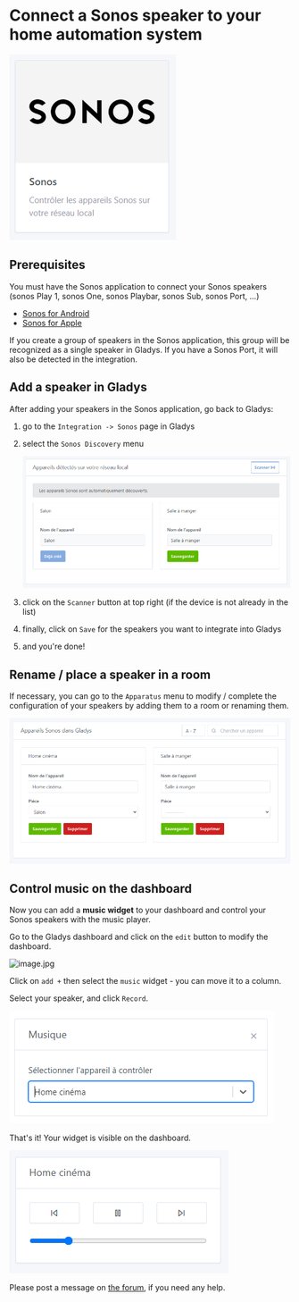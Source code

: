# Connect a Sonos speaker to your home automation system

![Capture intégration.PNG](../../static/img/docs/en/configuration/sonos/Capture_intgration.png)

## Prerequisites

You must have the Sonos application to connect your Sonos speakers (sonos Play 1, sonos One, sonos Playbar, sonos Sub, sonos Port, ...)

- [Sonos for Android](https://play.google.com/store/apps/details?id=com.sonos.acr2&hl=fr&gl=US)
- [Sonos for Apple](https://apps.apple.com/fr/app/sonos/id1488977981)

If you create a group of speakers in the Sonos application, this group will be recognized as a single speaker in Gladys. If you have a Sonos Port, it will also be detected in the integration.

## Add a speaker in Gladys

After adding your speakers in the Sonos application, go back to Gladys:

1. go to the `Integration -> Sonos` page in Gladys
2. select the `Sonos Discovery` menu
    
    ![Connect%20a%20Sonos%20speaker%20to%20your%20home%20automation%20sy%20407808a1935f4775999ce1ed00f723f5/Capture_dcouverte_Sonos.png](../../static/img/docs/en/configuration/sonos/Capture_dcouverte_Sonos.png)
    
3. click on the `Scanner` button at top right (if the device is not already in the list)
4. finally, click on `Save` for the speakers you want to integrate into Gladys
5. and you're done!

## Rename / place a speaker in a room

If necessary, you can go to the `Apparatus` menu to modify / complete the configuration of your speakers by adding them to a room or renaming them.

![Connect%20a%20Sonos%20speaker%20to%20your%20home%20automation%20sy%20407808a1935f4775999ce1ed00f723f5/Capture_appareils.png](../../static/img/docs/en/configuration/sonos/Capture_appareils.png)

## Control music on the dashboard

Now you can add a **music widget** to your dashboard and control your Sonos speakers with the music player.

Go to the Gladys dashboard and click on the `edit` button to modify the dashboard.

![image.jpg](Connect%20a%20Sonos%20speaker%20to%20your%20home%20automation%20sy%20407808a1935f4775999ce1ed00f723f5/image.jpg)

Click on `add +` then select the `music` widget - you can move it to a column.

Select your speaker, and click `Record`.

![widget musique.PNG](../../static/img/docs/en/configuration/sonos/widget_musique.png)

That's it! Your widget is visible on the dashboard.

![Capture box musique.PNG](../../static/img/docs/en/configuration/sonos/Capture_box_musique.png)

Please post a message on [the forum](https://community.gladysassistant.com/), if you need any help.